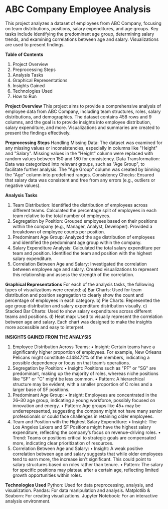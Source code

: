 # ABC Company Employee Analysis
This project analyzes a dataset of employees from ABC Company, focusing on team distributions, positions, salary expenditures, and age groups. Key tasks include identifying the predominant age group, determining salary trends, and examining correlations between age and salary. Visualizations are used to present findings.

**Table of Contents**
  1. Project Overview
  2. Preprocessing Steps
  3. Analysis Tasks
  4. Graphical Representations
  5. Insights Gained
  6. Technologies Used
  7. How to Run
     
**Project Overview**
This project aims to provide a comprehensive analysis of employee data from ABC Company, including team structures, roles, salary distributions, and demographics. The dataset contains 458 rows and 9 columns, and the goal is to provide insights into employee distribution, salary expenditure, and more. Visualizations and summaries are created to present the findings effectively.

**Preprocessing Steps**
Handling Missing Data: The dataset was examined for any missing values or inconsistencies, especially in columns like "Height" and "Salary". Missing values in the "Height" column were replaced with random values between 150 and 180 for consistency.
Data Transformation: Data was categorized into relevant groups, such as "Age Group", to facilitate further analysis. The "Age Group" column was created by binning the "Age" column into predefined ranges.
Consistency Checks: Ensured that salary data was consistent and free from any errors (e.g., outliers or negative values).

**Analysis Tasks**
1. Team Distribution:
Identified the distribution of employees across different teams.
Calculated the percentage split of employees in each team relative to the total number of employees.
2. Segregation by Position:
Grouped employees based on their positions within the company (e.g., Manager, Analyst, Developer).
Provided a breakdown of employee counts per position.
3. Predominant Age Group:
Analyzed the age distribution of employees and identified the predominant age group within the company.
4. Salary Expenditure Analysis:
Calculated the total salary expenditure per team and position.
Identified the team and position with the highest salary expenditure.
5. Correlation Between Age and Salary:
Investigated the correlation between employee age and salary.
Created visualizations to represent this relationship and assess the strength of the correlation.

**Graphical Representations**
For each of the analysis tasks, the following types of visualizations were created:
a) Bar Charts: Used for team distribution and position segregation to clearly show the count and percentage of employees in each category.
b) Pie Charts: Represented the age group distribution and salary expenditure distribution visually.
c) Stacked Bar Charts: Used to show salary expenditures across different teams and positions.
d) Heat map: Used to visually represent the correlation between age and salary.
Each chart was designed to make the insights more accessible and easy to interpret.

**INSIGHTS GAINED FROM THE ANALYSIS**
1. Employee Distribution Across Teams:
•	Insight: Certain teams have a significantly higher proportion of employees. For example, New Orleans Pelicans might constitute 4.148472% of the members, indicating a possible dependency or focus on that team’s operations.
2. Segregation by Position:
•	Insight: Positions such as "PF" or "SG" are predominant, making up the majority of roles, whereas niche positions like "SF" or "C" might be less common.
•	Pattern: A hierarchical structure may be evident, with a smaller proportion of C roles and a larger base of SF positions.
3. Predominant Age Group:
•	Insight: Employees are concentrated in the 26–30 age group, indicating a young workforce, possibly focused on innovation and energy.
•	Pattern: Age groups like 45+ may be underrepresented, suggesting the company might not have many senior professionals or could face challenges in retaining older employees.
4. Team and Position with the Highest Salary Expenditure:
•	Insight: The Los Angeles Lakers and SF Positions might have the highest salary expenditure, reflecting the company’s focus on revenue-driving roles.
•	Trend: Teams or positions critical to strategic goals are compensated more, indicating clear prioritization of resources.
5. Correlation Between Age and Salary:
•	Insight: A weak positive correlation between age and salary suggests that while older employees tend to earn more, the increase isn't significant. This could point to salary structures based on roles rather than tenure.
•	Pattern: The salary for specific positions may plateau after a certain age, reflecting limited growth opportunities within roles.

**Technologies Used**
Python: Used for data preprocessing, analysis, and visualization.
Pandas: For data manipulation and analysis.
Matplotlib & Seaborn: For creating visualizations.
Jupyter Notebook: For an interactive analysis environment.
